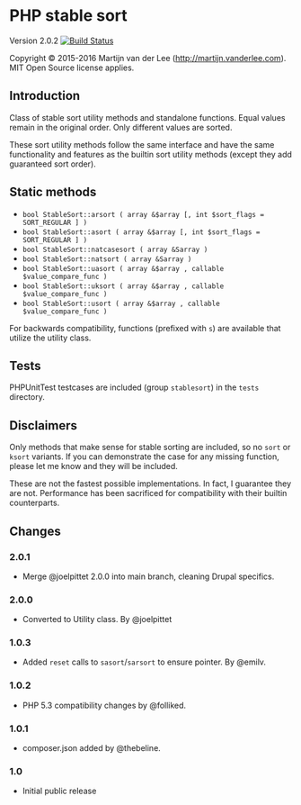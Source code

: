 PHP stable sort
===============
Version 2.0.2
[![Build Status](https://travis-ci.org/vanderlee/PHP-stable-sort-functions.svg)](https://travis-ci.org/vanderlee/PHP-stable-sort-functions)

Copyright &copy; 2015-2016 Martijn van der Lee (http://martijn.vanderlee.com).
MIT Open Source license applies.

Introduction
------------
Class of stable sort utility methods and standalone functions. Equal values
remain in the original order. Only different values are sorted.

These sort utility methods follow the same interface and have the same
functionality and features as the builtin sort utility methods (except they add
guaranteed sort order).

Static methods
--------------
*	`bool StableSort::arsort ( array &$array [, int $sort_flags = SORT_REGULAR ] )`
*	`bool StableSort::asort ( array &$array [, int $sort_flags = SORT_REGULAR ] )`
*	`bool StableSort::natcasesort ( array &Sarray )`
*	`bool StableSort::natsort ( array &Sarray )`
*	`bool StableSort::uasort ( array &$array , callable $value_compare_func )`
*	`bool StableSort::uksort ( array &$array , callable $value_compare_func )`
*	`bool StableSort::usort ( array &$array , callable $value_compare_func )`

For backwards compatibility, functions (prefixed with `s`) are available that
utilize the utility class.

Tests
-----
PHPUnitTest testcases are included (group `stablesort`) in the `tests`
directory.

Disclaimers
-----------
Only methods that make sense for stable sorting are included, so no `sort` or
`ksort` variants. If you can demonstrate the case for any missing function,
please let me know and they will be included.

These are not the fastest possible implementations. In fact, I guarantee they
are not. Performance has been sacrificed for compatibility with their builtin
counterparts.

Changes
-------
### 2.0.1
*	Merge @joelpittet 2.0.0 into main branch, cleaning Drupal specifics.

### 2.0.0
*	Converted to Utility class. By @joelpittet

### 1.0.3
*	Added `reset` calls to `sasort`/`sarsort` to ensure pointer. By @emilv.

### 1.0.2
*	PHP 5.3 compatibility changes by @folliked.

### 1.0.1
*	composer.json added by @thebeline.

### 1.0
*	Initial public release
